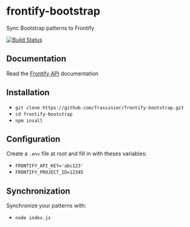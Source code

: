 # frontify-bootstrap

Sync Bootstrap patterns to Frontify

[![Build Status](https://travis-ci.org/frassinier/frontify-bootstrap.svg?branch=master)](https://travis-ci.org/frassinier/frontify-bootstrap)

## Documentation

Read the [Frontify API](https://docs.frontify.com/d/2MwJ9kHF57Sc/api) documentation

## Installation

* `git clone https://github.com/frassinier/frontify-bootstrap.git`
* `cd frontify-bootstrap`
* `npm insall`

## Configuration

Create a `.env` file at root and fill in with theses variables:

* `FRONTIFY_API_KEY='abc123'`
* `FRONTIFY_PROJECT_ID=12345`

## Synchronization

Synchronize your patterns with:

* `node index.js`
